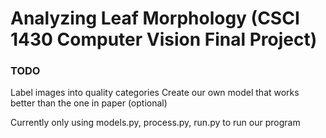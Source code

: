 # Analyzing Leaf Morphology (CSCI 1430 Computer Vision Final Project)

### TODO
Label images into quality categories
Create our own model that works better than the one in paper (optional)

Currently only using models.py, process.py, run.py to run our program
